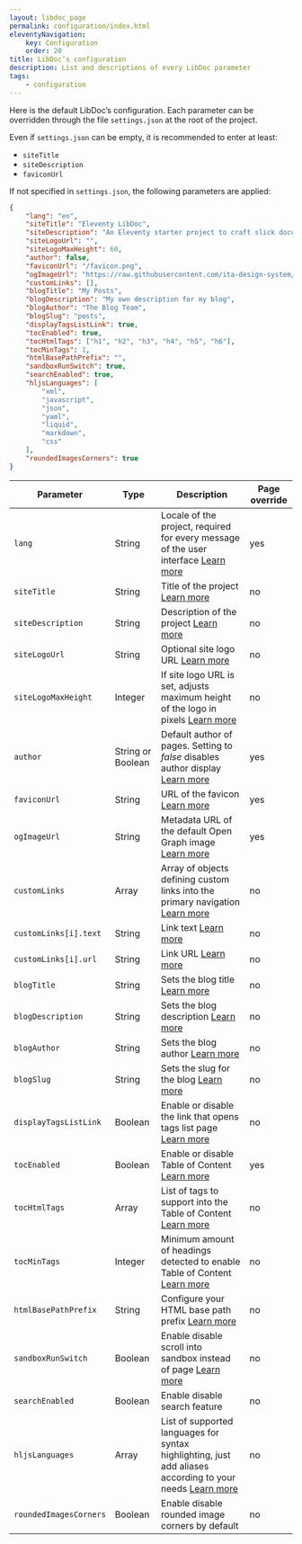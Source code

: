 ```yaml
---
layout: libdoc_page
permalink: configuration/index.html
eleventyNavigation:
    key: Configuration
    order: 20
title: LibDoc’s configuration
description: List and descriptions of every LibDoc parameter
tags:
    - configuration
---
```


Here is the default LibDoc’s configuration. Each parameter can be overridden through the file `settings.json` at the root of the project. 

Even if `settings.json` can be empty, it is recommended to enter at least:

* `siteTitle`
* `siteDescription`
* `faviconUrl`

If not specified in `settings.json`, the following parameters are applied:

```json
{
    "lang": "en",
    "siteTitle": "Eleventy LibDoc",
    "siteDescription": "An Eleventy starter project to craft slick documentation",
    "siteLogoUrl": "",
    "siteLogoMaxHeight": 60,
    "author": false,
    "faviconUrl": "/favicon.png",
    "ogImageUrl": "https://raw.githubusercontent.com/ita-design-system/ita-medias/refs/heads/main/ogimage-11ty-libdoc.png",
    "customLinks": [],
    "blogTitle": "My Posts",
    "blogDescription": "My own description for my blog",
    "blogAuthor": "The Blog Team",
    "blogSlug": "posts",
    "displayTagsListLink": true,
    "tocEnabled": true,
    "tocHtmlTags": ["h1", "h2", "h3", "h4", "h5", "h6"],
    "tocMinTags": 1,
    "htmlBasePathPrefix": "",
    "sandboxRunSwitch": true,
    "searchEnabled": true,
    "hljsLanguages": [
        "xml",
        "javascript",
        "json",
        "yaml",
        "liquid",
        "markdown",
        "css"
    ],
    "roundedImagesCorners": true
}
```

Parameter | Type | Description | Page override
--- |--- |--- |---
`lang`| String | Locale of the project, required for every message of the user interface [Learn more](/content/configuration/lang.md) | yes
`siteTitle` | String | Title of the project [Learn more](/content/configuration/site-title-and-description.md) | no
`siteDescription` | String | Description of the project [Learn more](/content/configuration/site-title-and-description.md) | no
`siteLogoUrl` | String | Optional site logo URL [Learn more](/content/configuration/site-logo.md) | no
`siteLogoMaxHeight` | Integer | If site logo URL is set, adjusts maximum height of the logo in pixels [Learn more](/content/configuration/site-logo.md) | no
`author` | String or Boolean | Default author of pages. Setting to <var>false</var> disables author display [Learn more](/content/configuration/author.md) | yes
`faviconUrl` | String | URL of the favicon [Learn more](/content/configuration/favicon.md) | yes
`ogImageUrl` | String | Metadata URL of the default Open Graph image [Learn more](/content/configuration/open-graph-image.md) | yes
`customLinks` | Array | Array of objects defining custom links into the primary navigation [Learn more](/content/configuration/custom-links.md) | no
`customLinks[i].text` | String | Link text [Learn more](/content/configuration/custom-links.md) | no
`customLinks[i].url` | String | Link URL [Learn more](/content/configuration/custom-links.md) | no
`blogTitle` | String | Sets the blog title [Learn more](/content/configuration/blog.md) | no
`blogDescription` | String | Sets the blog description [Learn more](/content/configuration/blog.md) | no
`blogAuthor` | String | Sets the blog author [Learn more](/content/configuration/blog.md) | no
`blogSlug` | String | Sets the slug for the blog [Learn more](/content/configuration/blog.md) | no
`displayTagsListLink` | Boolean | Enable or disable the link that opens tags list page [Learn more](/content/configuration/tags-list-link.md) | no
`tocEnabled` | Boolean | Enable or disable Table of Content [Learn more](/content/configuration/toc.md) | yes
`tocHtmlTags` | Array | List of tags to support into the Table of Content [Learn more](/content/configuration/toc.md) | no
`tocMinTags` | Integer | Minimum amount of headings detected to enable Table of Content [Learn more](/content/configuration/toc.md) | no
`htmlBasePathPrefix` | String | Configure your HTML base path prefix [Learn more](/content/configuration/html-base.md) | no
`sandboxRunSwitch` | Boolean | Enable disable scroll into sandbox instead of page [Learn more](/content/configuration/sandboxes.md) | no
`searchEnabled` | Boolean | Enable disable search feature | no
`hljsLanguages` | Array | List of supported languages for syntax highlighting, just add aliases according to your needs [Learn more](/content/configuration/hljs.md) | no
`roundedImagesCorners` | Boolean | Enable disable rounded image corners by default | no
